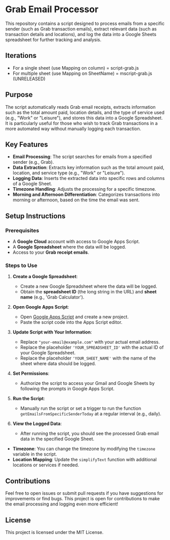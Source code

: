 # Grab Email Processor

This repository contains a script designed to process emails from a specific sender (such as Grab transaction emails), extract relevant data (such as transaction details and locations), and log the data into a Google Sheets spreadsheet for further tracking and analysis.

## Iterations

- For a single sheet (use Mapping on column) = script-grab.js
- For multiple sheet (use Mapping on SheetName) = mscript-grab.js (UNRELEASED)

## Purpose

The script automatically reads Grab email receipts, extracts information such as the total amount paid, location details, and the type of service used (e.g., "Work" or "Leisure"), and stores this data into a Google Spreadsheet. It is particularly useful for those who wish to track Grab transactions in a more automated way without manually logging each transaction.

## Key Features

- **Email Processing**: The script searches for emails from a specified sender (e.g., Grab).
- **Data Extraction**: Extracts key information such as the total amount paid, location, and service type (e.g., "Work" or "Leisure").
- **Logging Data**: Inserts the extracted data into specific rows and columns of a Google Sheet.
- **Timezone Handling**: Adjusts the processing for a specific timezone.
- **Morning and Afternoon Differentiation**: Categorizes transactions into morning or afternoon, based on the time the email was sent.

## Setup Instructions

### Prerequisites

- A **Google Cloud** account with access to Google Apps Script.
- A **Google Spreadsheet** where the data will be logged.
- Access to your **Grab receipt emails**.

### Steps to Use

1. **Create a Google Spreadsheet**:
   - Create a new Google Spreadsheet where the data will be logged.
   - Obtain the **spreadsheet ID** (the long string in the URL) and **sheet name** (e.g., 'Grab Calculator').

2. **Open Google Apps Script**:
   - Open [Google Apps Script](https://script.google.com/) and create a new project.
   - Paste the script code into the Apps Script editor.

3. **Update Script with Your Information**:
   - Replace `"your-email@example.com"` with your actual email address.
   - Replace the placeholder `'YOUR_SPREADSHEET_ID'` with the actual ID of your Google Spreadsheet.
   - Replace the placeholder `'YOUR_SHEET_NAME'` with the name of the sheet where data should be logged.

4. **Set Permissions**:
   - Authorize the script to access your Gmail and Google Sheets by following the prompts in Google Apps Script.

5. **Run the Script**:
   - Manually run the script or set a trigger to run the function `getEmailsFromSpecificSenderToday` at a regular interval (e.g., daily).

6. **View the Logged Data**:
   - After running the script, you should see the processed Grab email data in the specified Google Sheet.

- **Timezone**: You can change the timezone by modifying the `timezone` variable in the script.
- **Location Mapping**: Update the `simplifyText` function with additional locations or services if needed.

## Contributions

Feel free to open issues or submit pull requests if you have suggestions for improvements or find bugs. This project is open for contributions to make the email processing and logging even more efficient!

## License

This project is licensed under the MIT License.
